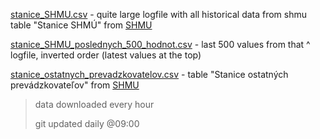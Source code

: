 [stanice_SHMU.csv](stanice_SHMU.csv) - quite large logfile with all historical data from shmu table "Stanice SHMÚ" from [SHMU](http://www.shmu.sk/sk/?page=991)

[stanice_SHMU_poslednych_500_hodnot.csv](stanice_SHMU_poslednych_500_hodnot.csv) - last 500 values from that ^ logfile, inverted order (latest values at the top)

[stanice_ostatnych_prevadzkovatelov.csv](stanice_ostatnych_prevadzkovatelov.csv) - table "Stanice ostatných prevádzkovateľov" from [SHMU](http://www.shmu.sk/sk/?page=991)

> data downloaded every hour
>
> git updated daily @09:00


